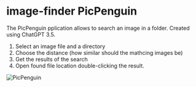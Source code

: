 # image-finder PicPenguin
The PicPenguin pplication allows to search an image in a folder. Created using ChatGPT 3.5.

1. Select an image file and a directory
2. Choose the distance (how similar should the mathcing images be)
3. Get the results of the search
4. Open found file location double-clicking the result.

![PicPenguin](https://github.com/aghajanyanartur/image-finder/assets/111218857/eb4898ac-2680-4bb9-9a65-66e7ebe9b8c4)
